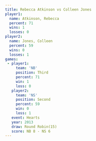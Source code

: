 ```yaml
---
title: Rebecca Atkinson vs Colleen Jones
player1:                 
  name: Atkinson, Rebecca
  percent: 71            
  wins: 1                
  losses: 0              
player2:                 
  name: Jones, Colleen   
  percent: 59            
  wins: 0                
  losses: 1              
games:
 - player1:         
     team: 'NB'     
     position: Third
     percent: 71    
     win: 1         
     loss: 0        
   player2:          
     team: 'NS'      
     position: Second
     percent: 59     
     win: 0          
     loss: 1         
   event: Hearts        
   year: 2013           
   draw: Round Robin(15)
   score: NB 8 - NS 6   
---
```

